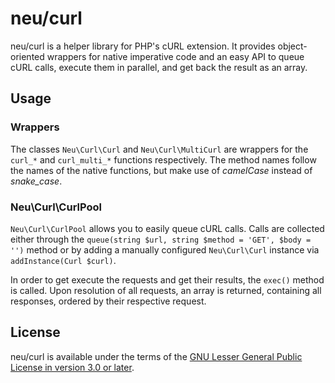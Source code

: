 # neu/curl
neu/curl is a helper library for PHP's cURL extension.
It provides object-oriented wrappers for native imperative code and an easy API to queue cURL calls, execute them in parallel, and get back the result as an array.

## Usage

### Wrappers
The classes `Neu\Curl\Curl` and `Neu\Curl\MultiCurl` are wrappers for the `curl_*` and `curl_multi_*` functions respectively.
The method names follow the names of the native functions, but make use of _camelCase_ instead of _snake\_case_.

### Neu\Curl\CurlPool
`Neu\Curl\CurlPool` allows you to easily queue cURL calls.
Calls are collected either through the `queue(string $url, string $method = 'GET', $body = '')` method or by adding a manually configured `Neu\Curl\Curl` instance via `addInstance(Curl $curl)`.

In order to get execute the requests and get their results, the `exec()` method is called.
Upon resolution of all requests, an array is returned, containing all responses, ordered by their respective request.

## License
neu/curl is available under the terms of the [GNU Lesser General Public License in version 3.0 or later](./LICENSE).

